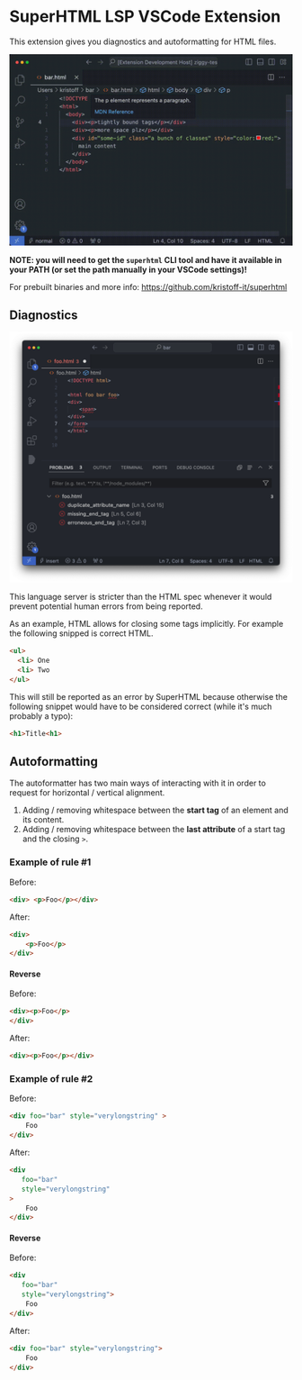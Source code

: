 # SuperHTML LSP VSCode Extension

This extension gives you diagnostics and autoformatting for HTML files.

![](../../.github/vscode-autoformat.gif)

**NOTE: you will need to get the `superhtml` CLI tool and have it available in your PATH (or set the path manually in your VSCode settings)!**

For prebuilt binaries and more info: https://github.com/kristoff-it/superhtml


## Diagnostics

![](../../.github/vscode.png)

This language server is stricter than the HTML spec whenever it would prevent potential human errors from being reported.


As an example, HTML allows for closing some tags implicitly. For example the following snipped is correct HTML.

```html
<ul>
  <li> One
  <li> Two
</ul>
```

This will still be reported as an error by SuperHTML because otherwise the following snippet would have to be considered correct (while it's much probably a typo):

```html
<h1>Title<h1>
```

## Autoformatting

The autoformatter has two main ways of interacting with it in order to request for horizontal / vertical alignment.

1. Adding / removing whitespace between the **start tag** of an element and its content.
2. Adding / removing whitespace between the **last attribute** of a start tag and the closing  `>`.


### Example of rule #1
Before:
```html
<div> <p>Foo</p></div>
```

After:
```html
<div> 
    <p>Foo</p>
</div>
```

#### Reverse

Before:
```html
<div><p>Foo</p>
</div>
```

After:
```html
<div><p>Foo</p></div>
```

### Example of rule #2
Before:
```html
<div foo="bar" style="verylongstring" >
    Foo
</div>
```

After:
```html
<div 
   foo="bar" 
   style="verylongstring" 
>
    Foo
</div>
```

#### Reverse

Before:
```html
<div 
   foo="bar" 
   style="verylongstring">
    Foo
</div>
```

After:
```html
<div foo="bar" style="verylongstring">
    Foo
</div>
```

